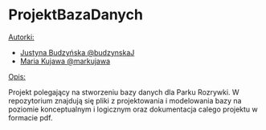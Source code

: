# ProjektBazaDanych

<ins>Autorki:</ins>

- [Justyna Budzyńska @budzynskaJ](https://github.com/budzynskaJ)
- [Maria Kujawa @markujawa](https://github.com/markujawa)

<ins>Opis:</ins>

Projekt polegający na stworzeniu bazy danych dla Parku Rozrywki.
W repozytorium znajdują się pliki z projektowania i modelowania bazy na poziomie konceptualnym i logicznym oraz dokumentacja calego projektu w formacie pdf.
